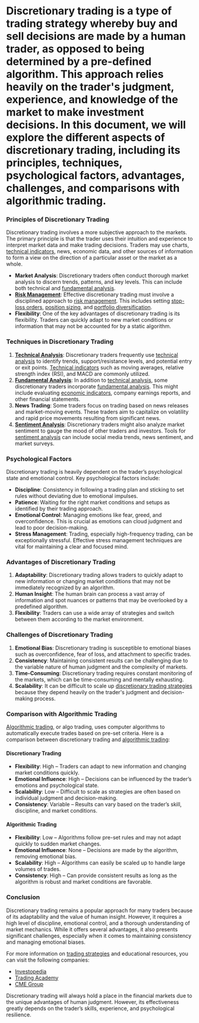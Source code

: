 # Discretionary trading is a type of trading strategy whereby buy and sell decisions are made by a human trader, as opposed to being determined by a pre-defined algorithm. This approach relies heavily on the trader's judgment, experience, and knowledge of the market to make investment decisions. In this document, we will explore the different aspects of discretionary trading, including its principles, techniques, psychological factors, advantages, challenges, and comparisons with algorithmic trading.

### Principles of Discretionary Trading

Discretionary trading involves a more subjective approach to the markets. The primary principle is that the trader uses their intuition and experience to interpret market data and make trading decisions. Traders may use charts, [technical indicators](../t/technical_indicators.md), news, economic data, and other sources of information to form a view on the direction of a particular asset or the market as a whole.

- **Market Analysis**: Discretionary traders often conduct thorough market analysis to discern trends, patterns, and key levels. This can include both technical and [fundamental analysis](../f/fundamental_analysis.md).
- **[Risk Management](../r/risk_management.md)**: Effective discretionary trading must involve a disciplined approach to [risk management](../r/risk_management.md). This includes setting [stop-loss orders](../s/stop-loss_orders.md), [position sizing](../p/position_sizing.md), and [portfolio diversification](../p/portfolio_diversification.md).
- **Flexibility**: One of the key advantages of discretionary trading is its flexibility. Traders can quickly adapt to new market conditions or information that may not be accounted for by a static algorithm.

### Techniques in Discretionary Trading

1. **[Technical Analysis](../t/technical_analysis.md)**: Discretionary traders frequently use [technical analysis](../t/technical_analysis.md) to identify trends, support/resistance levels, and potential entry or exit points. [Technical indicators](../t/technical_indicators.md) such as moving averages, relative strength index (RSI), and MACD are commonly utilized.
2. **[Fundamental Analysis](../f/fundamental_analysis.md)**: In addition to [technical analysis](../t/technical_analysis.md), some discretionary traders incorporate [fundamental analysis](../f/fundamental_analysis.md). This might include evaluating [economic indicators](../e/economic_indicators.md), company earnings reports, and other financial statements.
3. **News Trading**: Some traders focus on trading based on news releases and market-moving events. These traders aim to capitalize on volatility and rapid price movements resulting from significant news.
4. **[Sentiment Analysis](../s/sentiment_analysis.md)**: Discretionary traders might also analyze market sentiment to gauge the mood of other traders and investors. Tools for [sentiment analysis](../s/sentiment_analysis.md) can include social media trends, news sentiment, and market surveys.

### Psychological Factors

Discretionary trading is heavily dependent on the trader’s psychological state and emotional control. Key psychological factors include:

- **Discipline**: Consistency in following a trading plan and sticking to set rules without deviating due to emotional impulses.
- **Patience**: Waiting for the right market conditions and setups as identified by their trading approach.
- **Emotional Control**: Managing emotions like fear, greed, and overconfidence. This is crucial as emotions can cloud judgment and lead to poor decision-making.
- **Stress Management**: Trading, especially high-frequency trading, can be exceptionally stressful. Effective stress management techniques are vital for maintaining a clear and focused mind.

### Advantages of Discretionary Trading

1. **Adaptability**: Discretionary trading allows traders to quickly adapt to new information or changing market conditions that may not be immediately recognized by an algorithm.
2. **Human Insight**: The human brain can process a vast array of information and spot nuances or patterns that may be overlooked by a predefined algorithm.
3. **Flexibility**: Traders can use a wide array of strategies and switch between them according to the market environment.

### Challenges of Discretionary Trading

1. **Emotional Bias**: Discretionary trading is susceptible to emotional biases such as overconfidence, fear of loss, and attachment to specific trades.
2. **Consistency**: Maintaining consistent results can be challenging due to the variable nature of human judgment and the complexity of markets.
3. **Time-Consuming**: Discretionary trading requires constant monitoring of the markets, which can be time-consuming and mentally exhausting.
4. **Scalability**: It can be difficult to scale up [discretionary trading strategies](../d/discretionary_trading_strategies.md) because they depend heavily on the trader's judgment and decision-making process.

### Comparison with Algorithmic Trading

[Algorithmic trading](../a/algorithmic_trading.md), or algo trading, uses computer algorithms to automatically execute trades based on pre-set criteria. Here is a comparison between discretionary trading and [algorithmic trading](../a/algorithmic_trading.md):

#### Discretionary Trading

- **Flexibility**: High – Traders can adapt to new information and changing market conditions quickly.
- **Emotional Influence**: High – Decisions can be influenced by the trader’s emotions and psychological state.
- **Scalability**: Low – Difficult to scale as strategies are often based on individual judgment and decision-making.
- **Consistency**: Variable – Results can vary based on the trader’s skill, discipline, and market conditions.

#### Algorithmic Trading

- **Flexibility**: Low – Algorithms follow pre-set rules and may not adapt quickly to sudden market changes.
- **Emotional Influence**: None – Decisions are made by the algorithm, removing emotional bias.
- **Scalability**: High – Algorithms can easily be scaled up to handle large volumes of trades.
- **Consistency**: High – Can provide consistent results as long as the algorithm is robust and market conditions are favorable.

### Conclusion

Discretionary trading remains a popular approach for many traders because of its adaptability and the value of human insight. However, it requires a high level of discipline, emotional control, and a thorough understanding of market mechanics. While it offers several advantages, it also presents significant challenges, especially when it comes to maintaining consistency and managing emotional biases.

For more information on [trading strategies](../t/trading_strategies.md) and educational resources, you can visit the following companies:

- [Investopedia](https://www.investopedia.com/)
- [Trading Academy](https://www.tradingacademy.com/)
- [CME Group](https://www.cmegroup.com/)

Discretionary trading will always hold a place in the financial markets due to the unique advantages of human judgment. However, its effectiveness greatly depends on the trader’s skills, experience, and psychological resilience.